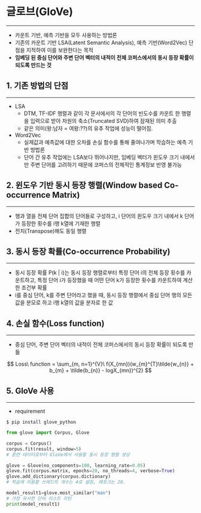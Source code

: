 # 글로브(GloVe)

<hr>

- 카운트 기반, 예측 기반을 모두 사용하는 방법론
- 기존의 카운트 기반 LSA(Latent Semantic Analysis), 예측 기반(Word2Vec) 단점을 지적하여 이를 보완한다는 목적
- **임베딩 된 중심 단어와 주변 단어 벡터의 내적이 전체 코퍼스에서의 동시 등장 확률이 되도록 만드는 것**



## 1. 기존 방법의 단점

<hr>

- LSA
  - DTM, TF-IDF 행렬과 같이 각 문서에서의 각 단어의 빈도수를 카운트 한 행렬을 입력으로 받아 차원의 축소(Truncated SVD)하여 잠재된 의미 추출
  - 같은 의미(왕:남자 = 여왕:??)의 유추 작업에 성능이 떨어짐.
- Word2Vec
  - 실제값과 예측값에 대한 오차를 손실 함수를 통해 줄여나가며 학습하는 예측 기반 방법론
  - 단어 간 유추 작업에는 LSA보다 뛰어나지만, 임베딩 벡터가 윈도우 크기 내에서만 주변 단어를 고려하기 때문에 코퍼스의 전체적인 통계정보 반영 불가능



## 2. 윈도우 기반 동시 등장 행렬(Window based Co-occurrence Matrix)

<hr>

- 행과 열을 전체 단어 집합의 단어들로 구성하고, i 단어의 윈도우 크기 내에서 k 단어가 등장한 횟수를 i행 k열에 기재한 행렬
- 전치(Transpose)해도 동일 행렬



## 3. 동시 등장 확률(Co-occurrence Probability)

<hr>

- 동시 등장 확률 P(k | i)는 동시 등장 행렬로부터 특정 단어 i의 전체 등장 횟수를 카운트하고, 특정 단어 i가 등장했을 때 어떤 단어 k가 등장한 횟수를 카운트하여 계산한 조건부 확률
- i를 중심 단어, k를 주변 단어라고 했을 때, 동시 등장 행렬에서 중심 단어 행의 모든 값을 분모로 하고 i행 k열의 값을 분자로 한 값



## 4. 손실 함수(Loss function)

<hr>

- 중심 단어, 주변 단어 벡터의 내적이 전체 코퍼스에서의 동시 등장 확률이 되도록 만듦

$$
Loss\ function = \sum_{m, n=1}^{V}\ f(X_{mn})(w_{m}^{T}\tilde{w_{n}} + b_{m} + \tilde{b_{n}} - logX_{mn})^{2}
$$



## 5. GloVe 사용

<hr>

- requirement

```
$ pip install glove_python
```



```python
from glove import Corpus, Glove

corpus = Corpus() 
corpus.fit(result, window=5)
# 훈련 데이터로부터 GloVe에서 사용할 동시 등장 행렬 생성

glove = Glove(no_components=100, learning_rate=0.05)
glove.fit(corpus.matrix, epochs=20, no_threads=4, verbose=True)
glove.add_dictionary(corpus.dictionary)
# 학습에 이용할 쓰레드의 개수는 4로 설정, 에포크는 20.

model_result1=glove.most_similar("man")
# 가장 유사한 단어 리스트 리턴
print(model_result1)
